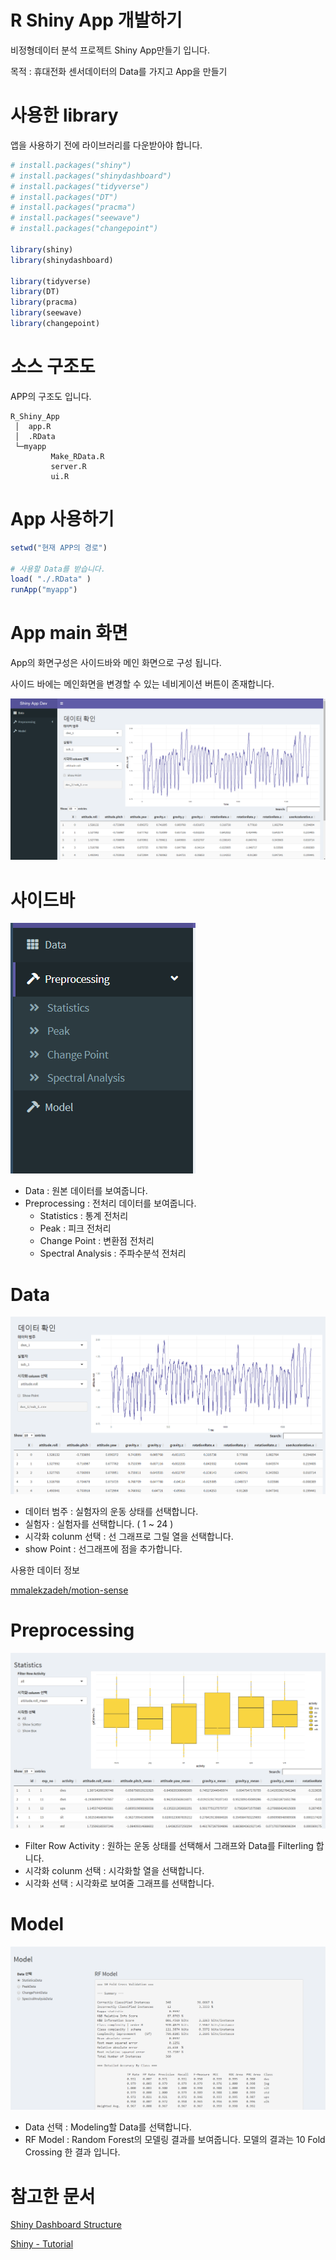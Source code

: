 # R Shiny App 개발하기


비정형데이터 분석 프로젝트 Shiny App만들기 입니다.

목적 : 휴대전화 센서데이터의 Data를 가지고 App을 만들기

# 사용한 library

앱을 사용하기 전에 라이브러리를 다운받아야 합니다.

```R
# install.packages("shiny")
# install.packages("shinydashboard")
# install.packages("tidyverse")
# install.packages("DT")
# install.packages("pracma")
# install.packages("seewave")
# install.packages("changepoint")

library(shiny)
library(shinydashboard)

library(tidyverse)
library(DT)
library(pracma)
library(seewave)
library(changepoint)
```

# 소스 구조도

APP의 구조도 입니다.

```text
R_Shiny_App
 │  app.R
 │  .RData
 └─myapp
         Make_RData.R
         server.R
         ui.R
```

# App 사용하기

```R
setwd("현재 APP의 경로")

# 사용할 Data를 받습니다.
load( "./.RData" )
runApp("myapp")
```

# App main 화면

App의 화면구성은 사이드바와 메인 화면으로 구성 됩니다.

사이드 바에는 메인화면을 변경할 수 있는 네비게이션 버튼이 존재합니다.

![img/Untitled.png](img/Untitled.png)

# 사이드바

![img/Untitled%201.png](img/Untitled%201.png)

- Data : 원본 데이터를 보여줍니다.
- Preprocessing : 전처리 데이터를 보여줍니다.
    - Statistics : 통계 전처리
    - Peak : 피크 전처리
    - Change Point : 변환점 전처리
    - Spectral Analysis : 주파수분석 전처리

# Data

![img/Untitled%202.png](img/Untitled%202.png)

- 데이터 범주 : 실험자의 운동 상태를 선택합니다.
- 실험자 : 실험자를 선택합니다. ( 1 ~ 24 )
- 시각화 colunm 선택 : 선 그래프로 그릴 열을 선택합니다.
- show Point : 선그래프에 점을 추가합니다.

사용한 데이터 정보

[mmalekzadeh/motion-sense](https://github.com/mmalekzadeh/motion-sense)

# Preprocessing

![img/Untitled%203.png](img/Untitled%203.png)

- Filter Row Activity : 원하는 운동 상태를 선택해서 그래프와 Data를 Filterling 합니다.
- 시각화 colunm 선택 : 시각화할 열을 선택합니다.
- 시각화 선택 : 시각화로 보여줄 그래프를 선택합니다.

# Model

![img/Untitled%204.png](img/Untitled%204.png)

- Data 선택 : Modeling할 Data를 선택합니다.
- RF Model : Random Forest의 모델링 결과를 보여줍니다. 모델의 결과는 10 Fold Crossing 한 결과 입니다.

# 참고한 문서

[Shiny Dashboard Structure](https://rstudio.github.io/shinydashboard/structure.html#boxes)

[Shiny - Tutorial](https://shiny.rstudio.com/tutorial/)